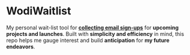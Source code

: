 # WodiWaitlist
My personal wait-list tool for [**collecting email sign-ups**](wodiwaitlist.netlify.app) for **upcoming projects and launches**. Built with **simplicity and efficiency** in mind, this repo helps me gauge interest and build **anticipation** for **my future endeavors**.
